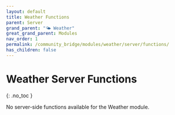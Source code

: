 ```yaml
---
layout: default
title: Weather Functions
parent: Server
grand_parent: "🌤️ Weather"
great_grand_parent: Modules
nav_order: 1
permalink: /community_bridge/modules/weather/server/functions/
has_children: false
---
```


# Weather Server Functions
{: .no_toc }

No server-side functions available for the Weather module.
